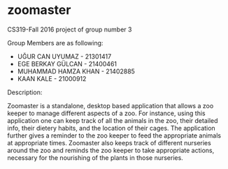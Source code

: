 # zoomaster
CS319-Fall 2016 project of group number 3

Group Members are as following: 

* UĞUR CAN UYUMAZ     - 21301417
* EGE BERKAY GÜLCAN   - 21400461
* MUHAMMAD HAMZA KHAN - 21402885
* KAAN KALE           - 21000912

Description:

Zoomaster is a standalone, desktop based application that allows a zoo keeper to manage different aspects of a zoo. For instance, using this application one can keep track of all the animals in the zoo, their detailed info, their dietery habits, and the location of their cages. The application further gives a reminder to the zoo keeper to feed the appropriate animals at appropriate times. Zoomaster also keeps track of different nurseries around the zoo and reminds the zoo keeper to take appropriate actions, necessary for the nourishing of the plants in those nurseries. 
